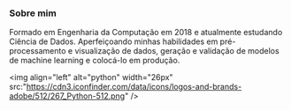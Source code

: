 ### Sobre mim
Formado em Engenharia da Computação em 2018 e atualmente estudando Ciência de Dados.
Aperfeiçoando minhas habilidades em pré-processamento e visualização de dados, geração e validação de modelos de machine learning e colocá-lo em produção.

<img align="left" alt="python" width="26px" src:"https://cdn3.iconfinder.com/data/icons/logos-and-brands-adobe/512/267_Python-512.png" />

<!--
**jhonatanmarques92/jhonatanmarques92** is a ✨ _special_ ✨ repository because its `README.md` (this file) appears on your GitHub profile.

Here are some ideas to get you started:

- 🔭 I’m currently working on ...
- 🌱 I’m currently learning ...
- 👯 I’m looking to collaborate on ...
- 🤔 I’m looking for help with ...
- 💬 Ask me about ...
- 📫 How to reach me: ...
- 😄 Pronouns: ...
- ⚡ Fun fact: ...
-->
